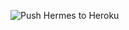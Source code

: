 ![Push Hermes to Heroku](https://github.com/koundinya/hermes/workflows/Push%20Hermes%20to%20Heroku/badge.svg?branch=master)